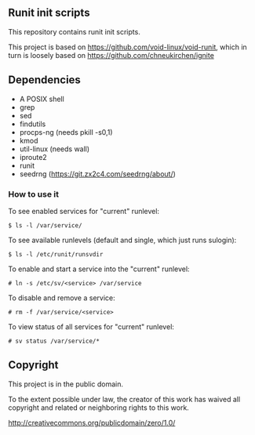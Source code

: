 ## Runit init scripts

This repository contains runit init scripts.

This project is based on https://github.com/void-linux/void-runit, which in turn
is loosely based on https://github.com/chneukirchen/ignite

## Dependencies

- A POSIX shell
- grep
- sed
- findutils
- procps-ng (needs pkill -s0,1)
- kmod
- util-linux (needs wall)
- iproute2
- runit
- seedrng (https://git.zx2c4.com/seedrng/about/)

### How to use it

To see enabled services for "current" runlevel:

    $ ls -l /var/service/

To see available runlevels (default and single, which just runs sulogin):

    $ ls -l /etc/runit/runsvdir

To enable and start a service into the "current" runlevel:

    # ln -s /etc/sv/<service> /var/service

To disable and remove a service:

    # rm -f /var/service/<service>

To view status of all services for "current" runlevel:

    # sv status /var/service/*
    
## Copyright

This project is in the public domain.

To the extent possible under law, the creator of this work has waived
all copyright and related or neighboring rights to this work.

http://creativecommons.org/publicdomain/zero/1.0/
